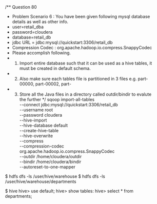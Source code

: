 /** Question 80
  * Problem Scenario 6 : You have been given following mysql database details as well as other info.
  * user=retail_dba
  * password=cloudera
  * database=retail_db
  * jdbc URL = jdbc:mysql://quickstart:3306/retail_db
  * Compression Codec : org.apache.hadoop.io.compress.SnappyCodec
  * Please accomplish following.
  * 1. Import entire database such that it can be used as a hive tables, it must be created in default schema.
  * 2. Also make sure each tables file is partitioned in 3 files e.g. part-00000, part-00002, part-
  * 3. Store all the Java files in a directory called outdir/bindir to evalute the further
  */
sqoop import-all-tables \
  --connect jdbc:mysql://quickstart:3306/retail_db \
  --username root \
  --password cloudera \
  --hive-import \
--hive-database default \
--create-hive-table \
  --hive-overwrite \
  --compress \
--compression-codec org.apache.hadoop.io.compress.SnappyCodec \
  --outdir /home/cloudera/outdir \
--bindir /home/cloudera/bindir \
--autoreset-to-one-mapper

$ hdfs dfs -ls /user/hive/warehouse
$ hdfs dfs -ls /user/hive/warehouse/departments

$ hive
  hive> use default;
hive> show tables:
  hive> select * from departments;